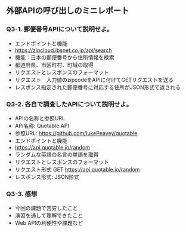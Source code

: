 ## 外部APIの呼び出しのミニレポート
### Q3-1. 郵便番号APIについて説明せよ。
* エンドポイントと機能
* https://zipcloud.ibsnet.co.jp/api/search
* 機能：日本の郵便番号から住所情報を検索
* 都道府県、市区町村、町域の取得
* リクエストとレスポンスのフォーマット
* リクエスト　入力値のzipcodeをAPIに付けてGETリクエストを送る
* レスポンス指定された郵便番号に対応する住所がJSON形式で返される
### Q3-2. 各自で調査したAPIについて説明せよ。
* APIの名称と参照URL
* API名称: Quotable API
* 参照URL: https://github.com/lukePeavey/quotable
* エンドポイントと機能
* https://api.quotable.io/random
* ランダムな英語の名言の単語を取得
* リクエストとレスポンスのフォーマット
* リクエスト形式 GET https://api.quotable.io/random
* レスポンス形式: JSON形式
### Q3-3. 感想
* 今回の課題で苦労したこと
* 演習を通して理解できたこと
* Web APIの利便性や課題など
